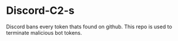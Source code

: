 # Discord-C2-s
Discord bans every token thats found on github. This repo is used to terminate malicious bot tokens.
